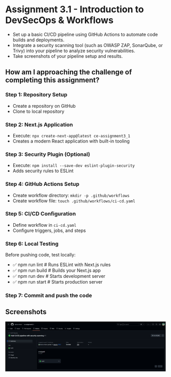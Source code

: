 # Assignment 3.1 - Introduction to DevSecOps & Workflows

- Set up a basic CI/CD pipeline using GitHub Actions to automate code builds and deployments.
- Integrate a security scanning tool (such as OWASP ZAP, SonarQube, or Trivy) into your pipeline to analyze security vulnerabilities.
- Take screenshots of your pipeline setup and results.

## How am I approaching the challenge of completing this assignment?

### Step 1: Repository Setup

- Create a repository on GitHub
- Clone to local repository

### Step 2: Next.js Application

- Execute: `npx create-next-app@latest ce-assignment3_1`
- Creates a modern React application with built-in tooling

### Step 3: Security Plugin (Optional)

- Execute: `npm install --save-dev eslint-plugin-security`
- Adds security rules to ESLint

### Step 4: GitHub Actions Setup

- Create workflow directory: `mkdir -p .github/workflows`
- Create workflow file: `touch .github/workflows/ci-cd.yaml`

### Step 5: CI/CD Configuration

- Define workflow in `ci-cd.yaml`
- Configure triggers, jobs, and steps

### Step 6: Local Testing

Before pushing code, test locally:

- ✅ npm run lint # Runs ESLint with Next.js rules
- ✅ npm run build # Builds your Next.js app
- ✅ npm run dev # Starts development server
- ✅ npm run start # Starts production server

### Step 7: Commit and push the code

## Screenshots

![Alt text](/public/image.png)
